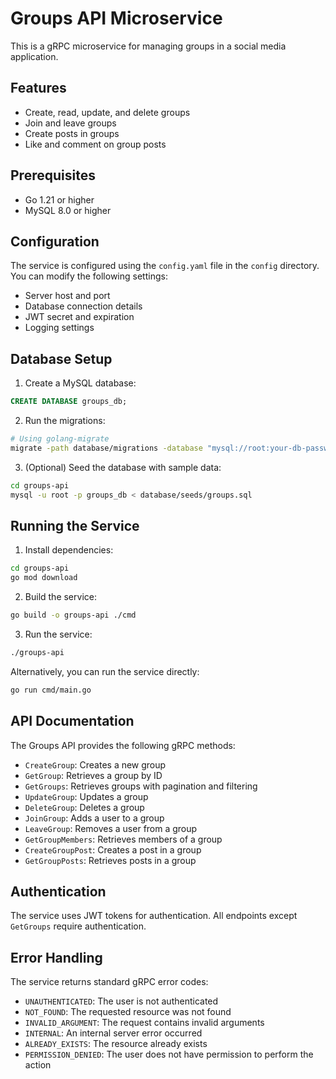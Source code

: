# Groups API Microservice

This is a gRPC microservice for managing groups in a social media application.

## Features

- Create, read, update, and delete groups
- Join and leave groups
- Create posts in groups
- Like and comment on group posts

## Prerequisites

- Go 1.21 or higher
- MySQL 8.0 or higher

## Configuration

The service is configured using the `config.yaml` file in the `config` directory. You can modify the following settings:

- Server host and port
- Database connection details
- JWT secret and expiration
- Logging settings

## Database Setup

1. Create a MySQL database:

```sql
CREATE DATABASE groups_db;
```

2. Run the migrations:

```bash
# Using golang-migrate
migrate -path database/migrations -database "mysql://root:your-db-password@tcp(localhost:3306)/groups_db" up
```

3. (Optional) Seed the database with sample data:

```bash
cd groups-api
mysql -u root -p groups_db < database/seeds/groups.sql
```

## Running the Service

1. Install dependencies:

```bash
cd groups-api
go mod download
```

2. Build the service:

```bash
go build -o groups-api ./cmd
```

3. Run the service:

```bash
./groups-api
```

Alternatively, you can run the service directly:

```bash
go run cmd/main.go
```

## API Documentation

The Groups API provides the following gRPC methods:

- `CreateGroup`: Creates a new group
- `GetGroup`: Retrieves a group by ID
- `GetGroups`: Retrieves groups with pagination and filtering
- `UpdateGroup`: Updates a group
- `DeleteGroup`: Deletes a group
- `JoinGroup`: Adds a user to a group
- `LeaveGroup`: Removes a user from a group
- `GetGroupMembers`: Retrieves members of a group
- `CreateGroupPost`: Creates a post in a group
- `GetGroupPosts`: Retrieves posts in a group

## Authentication

The service uses JWT tokens for authentication. All endpoints except `GetGroups` require authentication.

## Error Handling

The service returns standard gRPC error codes:

- `UNAUTHENTICATED`: The user is not authenticated
- `NOT_FOUND`: The requested resource was not found
- `INVALID_ARGUMENT`: The request contains invalid arguments
- `INTERNAL`: An internal server error occurred
- `ALREADY_EXISTS`: The resource already exists
- `PERMISSION_DENIED`: The user does not have permission to perform the action